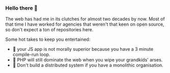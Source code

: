 ### Hello there 👋

The web has had me in its clutches for almost two decades by now. 
Most of that time I have worked for agencies that weren't that keen on open source, so don't expect a ton of repositories here.

Some hot takes to keep you entertained:

- 🤡 your JS app is not morally superior because you have a 3 minute compile-run loop.
- 🚀 PHP will still dominate the web when you wipe your grandkids' arses.
- 👀 Don't build a distributed system if you have a monolithic organisation.
